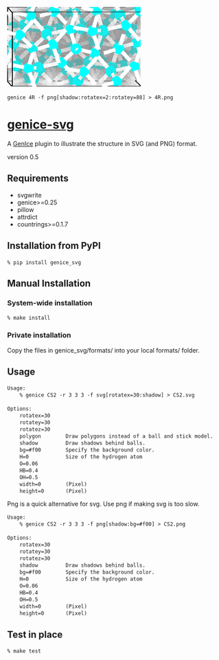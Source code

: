 <img src="4R.png">

    genice 4R -f png[shadow:rotatex=2:rotatey=88] > 4R.png


# [genice-svg](https://github.com/vitroid/genice-svg/)

A [GenIce](https://github.com/vitroid/GenIce) plugin to illustrate the structure in SVG (and PNG) format.

version 0.5

## Requirements

* svgwrite
* genice>=0.25
* pillow
* attrdict
* countrings>=0.1.7

## Installation from PyPI

    % pip install genice_svg

## Manual Installation

### System-wide installation

    % make install

### Private installation

Copy the files in genice_svg/formats/ into your local formats/ folder.

## Usage
        
    Usage:
        % genice CS2 -r 3 3 3 -f svg[rotatex=30:shadow] > CS2.svg
    	
    Options:
        rotatex=30
        rotatey=30
        rotatez=30
        polygon        Draw polygons instead of a ball and stick model.
        shadow         Draw shadows behind balls.
        bg=#f00        Specify the background color.
        H=0            Size of the hydrogen atom
        O=0.06
        HB=0.4
        OH=0.5
        width=0        (Pixel)
        height=0       (Pixel)

Png is a quick alternative for svg. Use png if making svg is too slow.
        
    Usage:
        % genice CS2 -r 3 3 3 -f png[shadow:bg=#f00] > CS2.png
    	
    Options:
        rotatex=30
        rotatey=30
        rotatez=30
        shadow         Draw shadows behind balls.
        bg=#f00        Specify the background color.
        H=0            Size of the hydrogen atom
        O=0.06
        HB=0.4
        OH=0.5
        width=0        (Pixel)
        height=0       (Pixel)

## Test in place

    % make test
